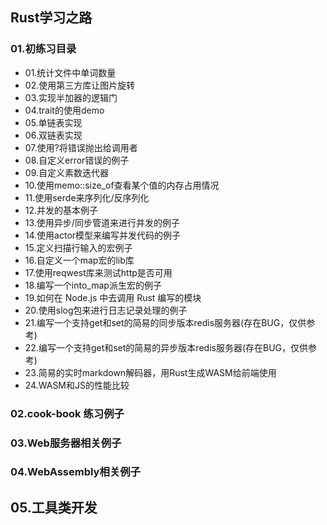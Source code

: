 ## Rust学习之路

### 01.初练习目录

 - 01.统计文件中单词数量
 - 02.使用第三方库让图片旋转
 - 03.实现半加器的逻辑门
 - 04.trait的使用demo
 - 05.单链表实现
 - 06.双链表实现
 - 07.使用?将错误抛出给调用者
 - 08.自定义error错误的例子
 - 09.自定义素数迭代器
 - 10.使用memo::size_of查看某个值的内存占用情况
 - 11.使用serde来序列化/反序列化
 - 12.并发的基本例子
 - 13.使用异步/同步管道来进行并发的例子
 - 14.使用actor模型来编写并发代码的例子
 - 15.定义扫描行输入的宏例子
 - 16.自定义一个map宏的lib库
 - 17.使用reqwest库来测试http是否可用
 - 18.编写一个into_map派生宏的例子
 - 19.如何在 Node.js 中去调用 Rust 编写的模块
 - 20.使用slog包来进行日志记录处理的例子
 - 21.编写一个支持get和set的简易的同步版本redis服务器(存在BUG，仅供参考)
 - 22.编写一个支持get和set的简易的异步版本redis服务器(存在BUG，仅供参考)
 - 23.简易的实时markdown解码器，用Rust生成WASM给前端使用
 - 24.WASM和JS的性能比较

### 02.cook-book 练习例子

### 03.Web服务器相关例子

### 04.WebAssembly相关例子

## 05.工具类开发
